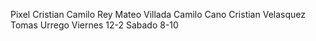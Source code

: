 Pixel
Cristian Camilo Rey
Mateo Villada
Camilo Cano 
Cristian Velasquez
Tomas Urrego
Viernes 12-2 Sabado 8-10
